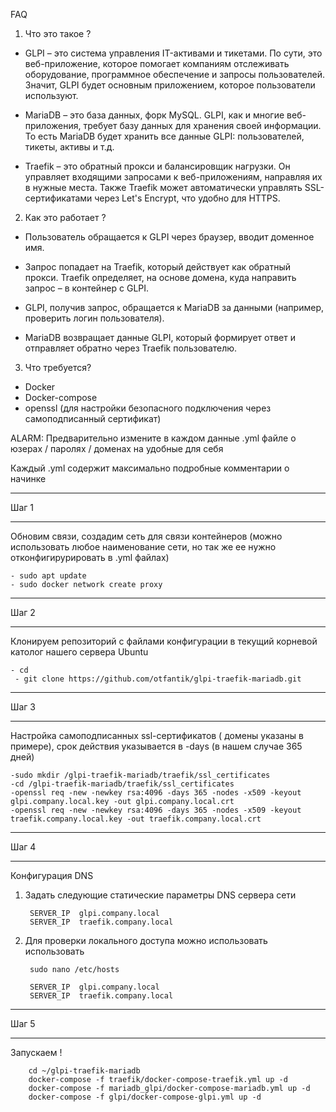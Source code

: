 FAQ
1. Что это такое ? 

- GLPI – это система управления IT-активами и тикетами. По сути, это веб-приложение, которое помогает компаниям отслеживать оборудование, программное обеспечение и запросы пользователей. Значит, GLPI будет основным приложением, которое пользователи используют.

- MariaDB – это база данных, форк MySQL. GLPI, как и многие веб-приложения, требует базу данных для хранения своей информации. То есть MariaDB будет хранить все данные GLPI: пользователей, тикеты, активы и т.д.

- Traefik – это обратный прокси и балансировщик нагрузки. Он управляет входящими запросами к веб-приложениям, направляя их в нужные места. Также Traefik может автоматически управлять SSL-сертификатами через Let's Encrypt, что удобно для HTTPS.

2. Как это работает ?

- Пользователь обращается к GLPI через браузер, вводит доменное имя.

- Запрос попадает на Traefik, который действует как обратный прокси. Traefik определяет, на основе домена, куда направить запрос – в контейнер с GLPI.

- GLPI, получив запрос, обращается к MariaDB за данными (например, проверить логин пользователя).

- MariaDB возвращает данные GLPI, который формирует ответ и отправляет обратно через Traefik пользователю.

3. Что требуется?

- Docker
- Docker-compose
- openssl (для настройки безопасного подключения через самоподписанный сертификат)
  
ALARM: Предварительно измените в каждом данные .yml файле о юзерах / паролях / доменах на удобные для себя 

Каждый .yml содержит максимально подробные комментарии о начинке

_____________________________________________________________________________________________________________________________________________________

Шаг 1

_____________________________________________________________________________________________________________________________________________________

Обновим связи, создадим сеть для связи контейнеров (можно использовать любое наименование сети, но так же ее нужно отконфигирурировать в .yml файлах)

	- sudo apt update
  	- sudo docker network create proxy
_____________________________________________________________________________________________________________________________________________________

Шаг 2

_____________________________________________________________________________________________________________________________________________________
Клонируем репозиторий с файлами конфигурации в текущий корневой католог нашего сервера Ubuntu

	- cd 
	 - git clone https://github.com/otfantik/glpi-traefik-mariadb.git
  
_____________________________________________________________________________________________________________________________________________________

Шаг 3

_____________________________________________________________________________________________________________________________________________________
Настройка самоподписанных ssl-сертификатов ( домены указаны в примере), срок действия указывается в -days (в нашем случае 365 дней) 

	-sudo mkdir /glpi-traefik-mariadb/traefik/ssl_certificates	
	-cd /glpi-traefik-mariadb/traefik/ssl_certificates
 	-openssl req -new -newkey rsa:4096 -days 365 -nodes -x509 -keyout glpi.company.local.key -out glpi.company.local.crt
	-openssl req -new -newkey rsa:4096 -days 365 -nodes -x509 -keyout traefik.company.local.key -out traefik.company.local.crt



_____________________________________________________________________________________________________________________________________________________

Шаг 4

_____________________________________________________________________________________________________________________________________________________
Конфигурация DNS 

1. Задать следующие статические параметры DNS сервера сети 

		SERVER_IP  glpi.company.local
		SERVER_IP  traefik.company.local

2. Для проверки локального доступа можно использовать использовать

   		sudo nano /etc/hosts
   
		SERVER_IP  glpi.company.local
		SERVER_IP  traefik.company.local


_____________________________________________________________________________________________________________________________________________________

Шаг 5

_____________________________________________________________________________________________________________________________________________________

Запускаем !

		cd ~/glpi-traefik-mariadb
		docker-compose -f traefik/docker-compose-traefik.yml up -d
		docker-compose -f mariadb_glpi/docker-compose-mariadb.yml up -d
		docker-compose -f glpi/docker-compose-glpi.yml up -d
